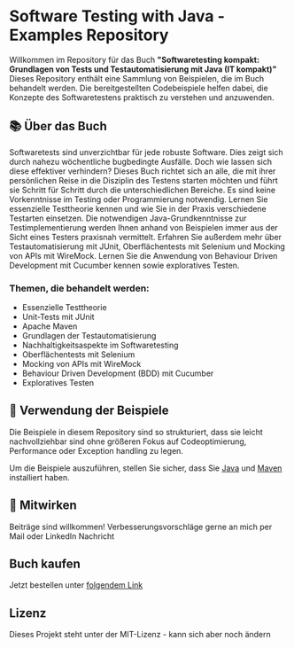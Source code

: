 # Software Testing with Java - Examples Repository

Willkommen im Repository für das Buch **"Softwaretesting kompakt: Grundlagen von Tests und Testautomatisierung mit Java (IT kompakt)"** Dieses Repository enthält eine Sammlung von Beispielen, die im Buch behandelt werden. Die bereitgestellten Codebeispiele helfen dabei, die Konzepte des Softwaretestens praktisch zu verstehen und anzuwenden.

## 📚 Über das Buch

Softwaretests sind unverzichtbar für jede robuste Software. Dies zeigt sich durch nahezu wöchentliche bugbedingte Ausfälle. Doch wie lassen sich diese effektiver verhindern? Dieses Buch richtet sich an alle, die mit ihrer persönlichen Reise in die Disziplin des Testens starten möchten und führt sie Schritt für Schritt durch die unterschiedlichen Bereiche. Es sind keine Vorkenntnisse im Testing oder Programmierung notwendig.
Lernen Sie essenzielle Testtheorie kennen und wie Sie in der Praxis verschiedene Testarten einsetzen. Die notwendigen Java-Grundkenntnisse zur Testimplementierung werden Ihnen anhand von Beispielen immer aus der Sicht eines Testers praxisnah vermittelt.
Erfahren Sie außerdem mehr über Testautomatisierung mit JUnit, Oberflächentests mit Selenium und Mocking von APIs mit WireMock. Lernen Sie die Anwendung von Behaviour Driven Development mit Cucumber kennen sowie exploratives Testen.

### Themen, die behandelt werden:

- Essenzielle Testtheorie
- Unit-Tests mit JUnit
- Apache Maven
- Grundlagen der Testautomatisierung
- Nachhaltigkeitsaspekte im Softwaretesting
- Oberflächentests mit Selenium
- Mocking von APIs mit WireMock
- Behaviour Driven Development (BDD) mit Cucumber
- Exploratives Testen

## 🚀 Verwendung der Beispiele

Die Beispiele in diesem Repository sind so strukturiert, dass sie leicht nachvollziehbar sind ohne größeren Fokus auf Codeoptimierung, Performance oder Exception handling zu legen.

Um die Beispiele auszuführen, stellen Sie sicher, dass Sie [Java](https://www.oracle.com/java/technologies/javase-jdk11-downloads.html) und [Maven](https://maven.apache.org/download.cgi) installiert haben.

## 🤝 Mitwirken

Beiträge sind willkommen! Verbesserungsvorschläge gerne an mich per Mail oder LinkedIn Nachricht

## Buch kaufen
Jetzt bestellen unter [folgendem Link](https://shorturl.at/Ln4uu)

## Lizenz 
Dieses Projekt steht unter der MIT-Lizenz - kann sich aber noch ändern
